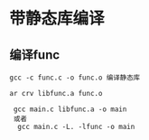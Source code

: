 # 带静态库编译

## 编译func
```
gcc -c func.c -o func.o 编译静态库

ar crv libfunc.a func.o

 gcc main.c libfunc.a -o main
 或者
  gcc main.c -L. -lfunc -o main
```